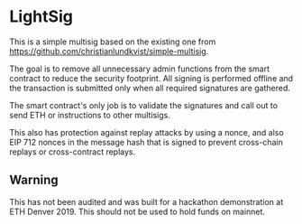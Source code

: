 # LightSig
This is a simple multisig based on the existing one from https://github.com/christianlundkvist/simple-multisig.

The goal is to remove all unnecessary admin functions from the smart contract to reduce the security footprint.  All signing is performed offline and the transaction is submitted only when all required signatures are gathered.

The smart contract's only job is to validate the signatures and call out to send ETH or instructions to other multisigs.

This also has protection against replay attacks by using a nonce, and also EIP 712 nonces in the message hash that is signed to prevent cross-chain replays or cross-contract replays.

## Warning
This has not been audited and was built for a hackathon demonstration at ETH Denver 2019.  This should not be used to hold funds on mainnet.